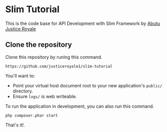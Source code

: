 # Slim Tutorial

This is the code base for API Development with Slim Framework by [Abutu Justice Royale](https://github.com/justiceroyale1)

## Clone the repository

Clone this repository by runing this command.

    https://github.com/justiceroyale1/slim-tutorial

 You'll want to:

* Point your virtual host document root to your new application's `public/` directory.
* Ensure `logs/` is web writeable.

To run the application in development, you can also run this command. 

	php composer.phar start

That's it!.
